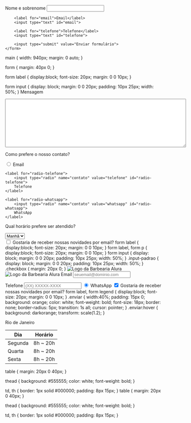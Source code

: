 <main>
    <form>
        <label for="nomesobrenome">Nome e sobrenome</label>
        <input type="text" id="nomesobrenome">

        <label for="email">Email</label>
        <input type="text" id="email">

        <label for="telefone">Telefone</label>
        <input type="text" id="telefone">

        <input type="submit" value="Enviar formulário">
    </form>
</main>
main {
    width: 940px;
    margin: 0 auto;
}

form {
    margin: 40px 0;
}

form label {
    display:block;
    font-size: 20px;
    margin: 0 0 10px;
}

form input {
    display: block;
    margin: 0 0 20px;
    padding: 10px 25px;
    width: 50%;
}
<label for="mensagem">Mensagem</label>
<textarea cols="70" rows="10" id="mensagem" class="input-padrao"></textarea>
<div>
    <p>Como prefere o nosso contato?</p>
    <label for="radio-email">
        <input type="radio" name="contato" value="email" id="radio-email">
        Email
    </label>
    
    <label for="radio-telefone">
        <input type="radio" name="contato" value="telefone" id="radio-telefone"> 
        Telefone
    </label>
    
    <label for="radio-whatsapp">
        <input type="radio" name="contato" value="whatsapp" id="radio-whatsapp">
        WhatsApp
    </label>
</div>
<div>
    <p>Qual horário prefere ser atendido?</p>
    <select>
        <option>Manhã</option>
        <option>Tarde</option>
        <option>Noite</option>
    </select>
</div>
<label class="checkbox">
    <input type="checkbox">
    Gostaria de receber nossas novidades por email?
</label>
form label {
    display:block;
    font-size: 20px;
    margin: 0 0 10px;
}
form label, form p {
    display:block;
    font-size: 20px;
    margin: 0 0 10px;
}
form input {
    display: block;
    margin: 0 0 20px;
    padding: 10px 25px;
    width: 50%;
}
.input-padrao {
    display: block;
    margin: 0 0 20px;
    padding: 10px 25px;
    width: 50%;
}
.checkbox {
    margin: 20px 0;
}
<img src="logo.png" alt="Logo da Barbearia Alura">
<img src="logo-branco.png" alt="Logo da Barbearia Alura">
<label for="email">Email</label>
<input type="email" id="email" class="input-padrao" required placeholder="seuemail@dominio.com">

<label for="telefone">Telefone</label>
<input type="tel" id="telefone" class="input-padrao" required placeholder="(XX) XXXXX-XXXX">
<label for="radio-whatsapp">
    <input type="radio" name="contato" value="whatsapp" id="radio-whatsapp" checked>
    WhatsApp
</label>
<label class="checkbox">
    <input type="checkbox" checked>
    Gostaria de receber nossas novidades por email?
</label>
form label, form legend {
    display:block;
    font-size: 20px;
    margin: 0 0 10px;
}
.enviar {
    width:40%;
    padding: 15px 0;
    background: orange;
    color: white;
    font-weight: bold;
    font-size: 18px;
    border: none;
    border-radius: 5px;
    transition: 1s all;
    cursor: pointer;
}
.enviar:hover {
    background: darkorange;
    transform: scale(1.2);
}
<tr>
    <td colspan="5">Rio de Janeiro</td> 
</tr>
<table>
    <thead>
        <tr>
            <th>Dia</th>
            <th>Horário</th>
        </tr>
    </thead>
    <tbody>
        <tr>
            <td>Segunda</td>
            <td>8h ~ 20h</td>
        </tr>
        <tr>
            <td>Quarta</td>
            <td>8h ~ 20h</td>
        </tr>
        <tr>
            <td>Sexta</td>
            <td>8h ~ 20h</td>
        </tr>
    </tbody>
</table>
table {
    margin: 20px 0 40px;
}

thead {
    background: #555555;
    color: white;
    font-weight: bold;
}

td, th {
    border: 1px solid #000000;
    padding: 8px 15px;
}
table {
    margin: 20px 0 40px;
}

thead {
    background: #555555;
    color: white;
    font-weight: bold;
}

td, th {
    border: 1px solid #000000;
    padding: 8px 15px;
}
